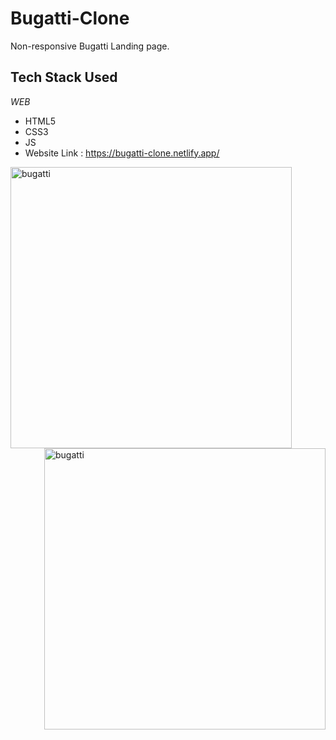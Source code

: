 # Bugatti-Clone
Non-responsive Bugatti Landing page.
<h2 align= "left"><b>Tech Stack Used</b></h2>

*WEB*

- HTML5
- CSS3
- JS
- Website Link : https://bugatti-clone.netlify.app/
<img align="left" alt="bugatti" width="450" src="https://www.bugatti.com/fileadmin/_processed_/sei/p1/se-image-a1f075c72e3e857346c1ae1222135bd0.webp">

<img align="right" alt="bugatti" width="450" src="https://www.bugatti.com/fileadmin/_processed_/sei/p1/se-image-8833b709d452429dabfa7119652fd81b.webp">
